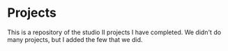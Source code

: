 # Projects
This is a repository of the studio II projects I have completed.
We didn't do many projects, but I added the few that we did.
